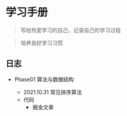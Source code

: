 # 学习手册

> 写给热爱学习的自己，记录自己的学习过程

> 培养良好学习习惯



## 日志

- Phase01 算法与数据结构

  - 2021.10.31  常见排序算法
  - 代码 
    - 掘金文章 
    
